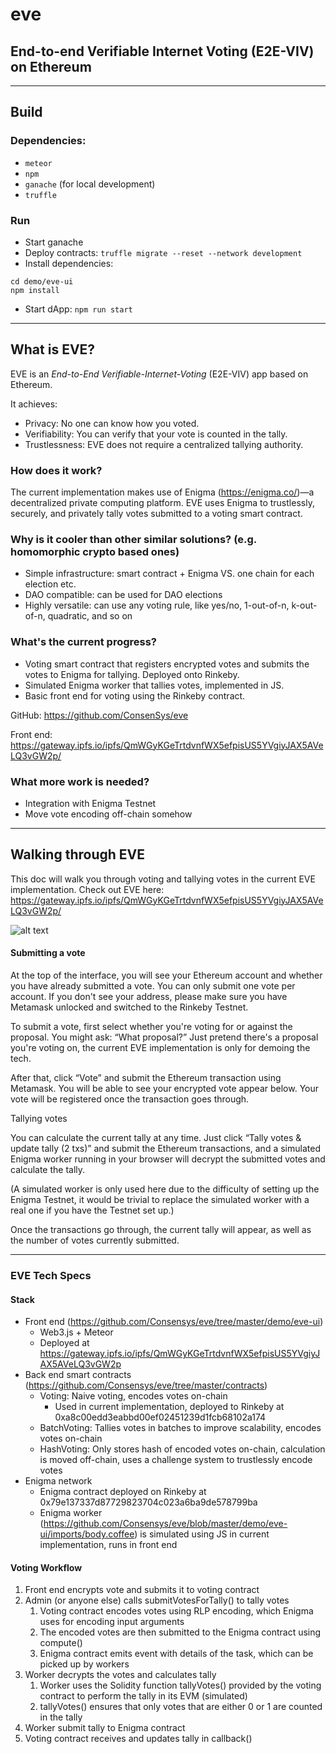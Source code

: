 # eve
## End-to-end Verifiable Internet Voting (E2E-VIV) on Ethereum

---

## Build

### Dependencies:
  - `meteor`
  - `npm`
  - `ganache` (for local development)
  - `truffle`

### Run
- Start ganache
- Deploy contracts: `truffle migrate --reset --network development`
- Install dependencies:
```
cd demo/eve-ui
npm install
```
- Start dApp: `npm run start`

---

## What is EVE?

EVE is an *End-to-End Verifiable-Internet-Voting* (E2E-VIV) app based on Ethereum.

It achieves:

* Privacy: No one can know how you voted.
* Verifiability: You can verify that your vote is counted in the tally.
* Trustlessness: EVE does not require a centralized tallying authority.

### How does it work?

The current implementation makes use of Enigma (https://enigma.co/)—a decentralized private computing platform. EVE uses Enigma to trustlessly, securely, and privately tally votes submitted to a voting smart contract.

### Why is it cooler than other similar solutions? (e.g. homomorphic crypto based ones)

* Simple infrastructure: smart contract + Enigma VS. one chain for each election etc.
* DAO compatible: can be used for DAO elections
* Highly versatile: can use any voting rule, like yes/no, 1-out-of-n, k-out-of-n, quadratic, and so on

### What's the current progress?

* Voting smart contract that registers encrypted votes and submits the votes to Enigma for tallying. Deployed onto Rinkeby.
* Simulated Enigma worker that tallies votes, implemented in JS.
* Basic front end for voting using the Rinkeby contract.

GitHub: https://github.com/ConsenSys/eve

Front end: https://gateway.ipfs.io/ipfs/QmWGyKGeTrtdvnfWX5efpisUS5YVgiyJAX5AVeLQ3vGW2p/

### What more work is needed?

* Integration with Enigma Testnet
* Move vote encoding off-chain somehow

---

## Walking through EVE

This doc will walk you through voting and tallying votes in the current EVE implementation.
Check out EVE here: https://gateway.ipfs.io/ipfs/QmWGyKGeTrtdvnfWX5efpisUS5YVgiyJAX5AVeLQ3vGW2p/

![alt text](https://github.com/ConsenSys/eve/blob/master/EVEDemoImage.png)

#### Submitting a vote

At the top of the interface, you will see your Ethereum account and whether you have already submitted a vote. You can only submit one vote per account. If you don't see your address, please make sure you have Metamask unlocked and switched to the Rinkeby Testnet.

To submit a vote, first select whether you're voting for or against the proposal. You might ask: “What proposal?” Just pretend there's a proposal you're voting on, the current EVE implementation is only for demoing the tech.

After that, click “Vote” and submit the Ethereum transaction using Metamask. You will be able to see your encrypted vote appear below. Your vote will be registered once the transaction goes through.

Tallying votes

You can calculate the current tally at any time. Just click “Tally votes & update tally (2 txs)” and submit the Ethereum transactions, and a simulated Enigma worker running in your browser will decrypt the submitted votes and calculate the tally.

(A simulated worker is only used here due to the difficulty of setting up the Enigma Testnet, it would be trivial to replace the simulated worker with a real one if you have the Testnet set up.)

Once the transactions go through, the current tally will appear, as well as the number of votes currently submitted.

---

### EVE Tech Specs

#### Stack

* Front end (https://github.com/Consensys/eve/tree/master/demo/eve-ui)
    * Web3.js + Meteor
    * Deployed at https://gateway.ipfs.io/ipfs/QmWGyKGeTrtdvnfWX5efpisUS5YVgiyJAX5AVeLQ3vGW2p
* Back end smart contracts (https://github.com/Consensys/eve/tree/master/contracts)
    * Voting: Naive voting, encodes votes on-chain
        * Used in current implementation, deployed to Rinkeby at 0xa8c00edd3eabbd00ef02451239d1fcb68102a174
    * BatchVoting: Tallies votes in batches to improve scalability, encodes votes on-chain
    * HashVoting: Only stores hash of encoded votes on-chain, calculation is moved off-chain, uses a challenge system to trustlessly encode votes
* Enigma network
    * Enigma contract deployed on Rinkeby at 0x79e137337d87729823704c023a6ba9de578799ba
    * Enigma worker (https://github.com/Consensys/eve/blob/master/demo/eve-ui/imports/body.coffee) is simulated using JS in current implementation, runs in front end

#### Voting Workflow

1. Front end encrypts vote and submits it to voting contract
2. Admin (or anyone else) calls submitVotesForTally() to tally votes
    1. Voting contract encodes votes using RLP encoding, which Enigma uses for encoding input arguments
    2. The encoded votes are then submitted to the Enigma contract using compute()
    3. Enigma contract emits event with details of the task, which can be picked up by workers
3. Worker decrypts the votes and calculates tally
    1. Worker uses the Solidity function tallyVotes() provided by the voting contract to perform the tally in its EVM (simulated)
    2. tallyVotes() ensures that only votes that are either 0 or 1 are counted in the tally
4. Worker submit tally to Enigma contract
5. Voting contract receives and updates tally in callback()



